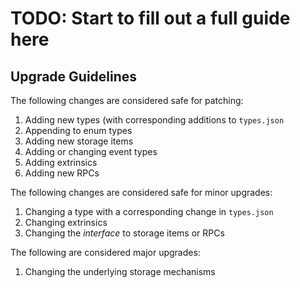 
# TODO: Start to fill out a full guide here

## Upgrade Guidelines

The following changes are considered safe for patching:

1. Adding new types (with corresponding additions to `types.json`
2. Appending to enum types
3. Adding new storage items
4. Adding or changing event types
5. Adding extrinsics
6. Adding new RPCs


The following changes are considered safe for minor upgrades:

1. Changing a type with a corresponding change in `types.json`
2. Changing extrinsics
3. Changing the _interface_ to storage items or RPCs

The following are considered major upgrades:

1. Changing the underlying storage mechanisms

